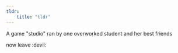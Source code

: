```yaml
---
tldr:
    title: "tldr"
---
```


A game "studio" ran by one overworked student and her best friends

now leave :devil:
